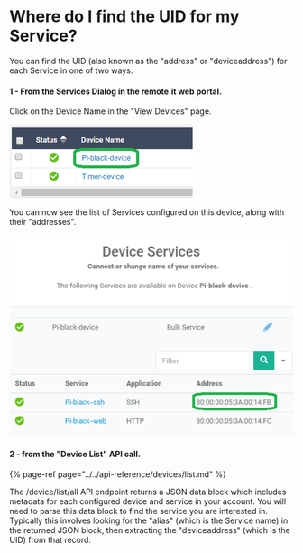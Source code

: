 # Where do I find the UID for my Service?

You can find the UID \(also known as the "address" or "deviceaddress"\) for each Service in one of two ways.

#### 1 - From the Services Dialog in the remote.it web portal.

Click on the Device Name in the "View Devices" page.

![](../../.gitbook/assets/image%20%28264%29.png)

You can now see the list of Services configured on this device, along with their "addresses".

![](../../.gitbook/assets/image%20%28228%29.png)

#### 2 - from the "Device List" API call.

{% page-ref page="../../api-reference/devices/list.md" %}

The /device/list/all API endpoint returns a JSON data block which includes metadata for each configured device and service in your account.  You will need to parse this data block to find the service you are interested in.  Typically this involves looking for the "alias" \(which is the Service name\) in the returned JSON block, then extracting the "deviceaddress" \(which is the UID\) from that record. 

